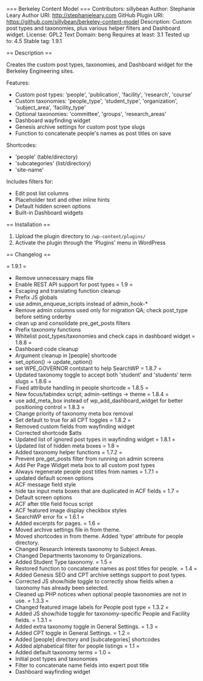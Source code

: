 === Berkeley Content Model ===
Contributors: sillybean
Author: Stephanie Leary
Author URI: http://stephanieleary.com
GitHub Plugin URI: https://github.com/sillybean/berkeley-content-model
Description: Custom post types and taxonomies, plus various helper filters and Dashboard widget.
License: GPL2
Text Domain: beng
Requires at least: 3.1
Tested up to: 4.5
Stable tag: 1.9.1

== Description ==

Creates the custom post types, taxonomies, and Dashboard widget for the Berkeley Engineering sites. 

Features:

* Custom post types:  'people', 'publication', 'facility', 'research', 'course'
* Custom taxonomies: 'people_type', 'student_type', 'organization', 'subject_area', 'facility_type'
* Optional taxonomies: 'committee', 'groups', 'research_areas'
* Dashboard wayfinding widget
* Genesis archive settings for custom post type slugs
* Function to concatenate people's names as post titles on save

Shortcodes:

* 'people' (table/directory)
* 'subcategories' (list/directory)
* 'site-name'

Includes filters for:

* Edit post list columns
* Placeholder text and other inline hints
* Default hidden screen options
* Built-in Dashboard widgets

== Installation ==

1. Upload the plugin directory to `/wp-content/plugins/` 
1. Activate the plugin through the 'Plugins' menu in WordPress

== Changelog ==

= 1.9.1 =
* Remove unnecessary maps file
* Enable REST API support for post types
= 1.9 =
* Escaping and translating function cleanup
* Prefix JS globals
* use admin_enqueue_scripts instead of admin_hook-*
* Remove admin columns used only for migration QA; check post_type before setting orderby
* clean up and consolidate pre_get_posts filters
* Prefix taxonomy functions
* Whitelist post_types/taxonomies and check caps in dashboard widget
= 1.8.8 =
* Dashboard code cleanup
* Argument cleanup in [people] shortcode
* set_option() -> update_option()
* set WPE_GOVERNOR contstant to help SearchWP
= 1.8.7 =
* Updated taxonomy toggle to accept both 'student' and 'students' term slugs
= 1.8.6 =
* Fixed attribute handling in people shortcode
= 1.8.5 =
* New focus/tabindex script; admin-settings -> theme
= 1.8.4 =
* use add_meta_box instead of wp_add_dashboard_widget for better positioning control
= 1.8.3 =
* Change priority of taxonomy meta box removal
* Set default to true for all CPT toggles
= 1.8.2 =
* Removed custom fields from wayfinding widget
* Corrected shortcode $atts
* Updated list of ignored post types in wayfinding widget
= 1.8.1 =
* Updated list of hidden meta boxes
= 1.8 =
* Added taxonomy helper functions
= 1.7.2 =
* Prevent pre_get_posts filter from running on admin screens
* Add Per Page Widget meta box to all custom post types
* Always regenerate people post titles from names
= 1.7.1 =
* updated default screen options
* ACF message field style
* hide tax input meta boxes that are duplicated in ACF fields
= 1.7 =
* Default screen options
* ACF after title field focus script
* ACF featured image display checkbox styles
* SearchWP error fix
= 1.6.1 =
* Added excerpts for pages.
= 1.6 =
* Moved archive settings file in from theme.
* Moved shortcodes in from theme. Added 'type' attribute for people directory.
* Changed Research Interests taxonomy to Subject Areas.
* Changed Departments taxonomy to Organizations.
* Added Student Type taxonomy.
= 1.5 =
* Restored function to concatenate names as post titles for people.
= 1.4 =
* Added Genesis SEO and CPT archive settings support to post types.
* Corrected JS show/hide toggle to correctly show fields when a taxonomy has already been selected.
* Cleaned up PHP notices when optional people taxonomies are not in use.
= 1.3.3 =
* Changed featured image labels for People post type
= 1.3.2 =
* Added JS show/hide toggle for taxonomy-specific People and Facility fields.
= 1.3.1 =
* Added extra taxonomy toggle in General Settings.
= 1.3 =
* Added CPT toggle in General Settings.
= 1.2 =
* Added [people] directory and [subcategories] shortcodes
* Added alphabetical filter for people listings
= 1.1 =
* Added default taxonomy terms
= 1.0 =
* Initial post types and taxonomies
* Filter to concatenate name fields into expert post title
* Dashboard wayfinding widget